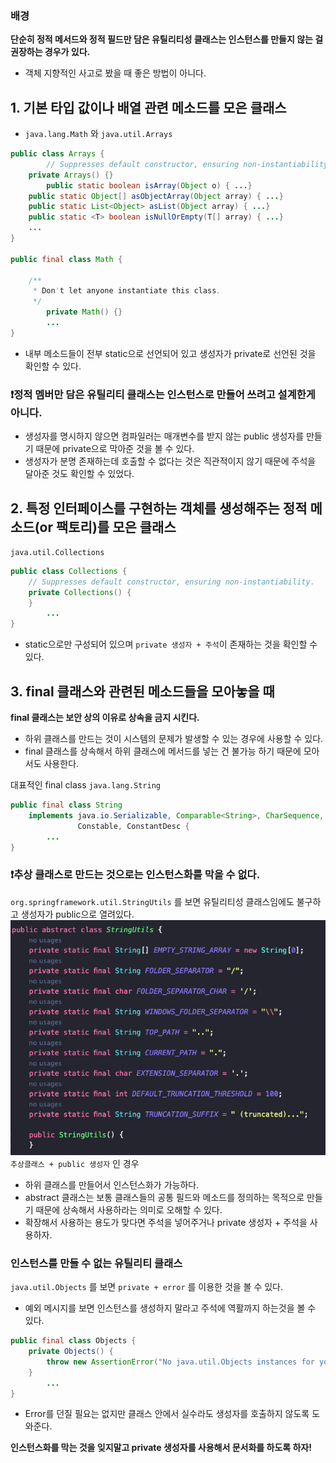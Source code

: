 ### 배경

**단순히 정적 메서드와 정적 필드만 담은 유틸리티성 클래스는 인스턴스를 만들지 않는 걸 권장하는 경우가 있다.**

- 객체 지향적인 사고로 봤을 때 좋은 방법이 아니다.

## **1. 기본 타입 값이나 배열 관련 메소드를 모은 클래스**

- `java.lang.Math` 와 `java.util.Arrays`

```java
public class Arrays {
		// Suppresses default constructor, ensuring non-instantiability.
    private Arrays() {}
		public static boolean isArray(Object o) { ...}
    public static Object[] asObjectArray(Object array) { ...}
    public static List<Object> asList(Object array) { ...}
    public static <T> boolean isNullOrEmpty(T[] array) { ...}
	...
}

public final class Math {

    /**
     * Don't let anyone instantiate this class.
     */
		private Math() {}
		...
}
```

- 내부 메소드들이 전부 static으로 선언되어 있고 생성자가 private로 선언된 것을 확인할 수 있다.

### ❗️정적 멤버만 담은 유틸리티 클래스는 인스턴스로 만들어 쓰려고 설계한게 아니다.

- 생성자를 명시하지 않으면 컴파일러는 매개변수를 받지 않는 public 생성자를 만들기 때문에 private으로 막아준 것을 볼 수 있다.
- 생성자가 분명 존재하는데 호출할 수 없다는 것은 직관적이지 않기 때문에 주석을 달아준 것도 확인할 수 있었다.

## 2. 특정 인터페이스를 구현하는 객체를 생성해주는 정적 메소드(or 팩토리)를 모은 클래스

`java.util.Collections`

```java
public class Collections {
    // Suppresses default constructor, ensuring non-instantiability.
    private Collections() {
    }
		...
}

```

- static으로만 구성되어 있으며 `private 생성자 + 주석`이 존재하는 것을 확인할 수 있다.

## 3. final 클래스와 관련된 메소드들을 모아놓을 때

**final 클래스는 보안 상의 이유로 상속을 금지 시킨다.**

- 하위 클래스를 만드는 것이 시스템의 문제가 발생할 수 있는 경우에 사용할 수 있다.
- final 클래스를 상속해서 하위 클래스에 메서드를 넣는 건 불가능 하기 때문에 모아서도 사용한다.

대표적인 final class `java.lang.String`

```java
public final class String
    implements java.io.Serializable, Comparable<String>, CharSequence,
               Constable, ConstantDesc {
		...
}
```

### ❗️추상 클래스로 만드는 것으로는 인스턴스화를 막을 수 없다.

`org.springframework.util.StringUtils` 를 보면 유틸리티성 클래스임에도 불구하고 생성자가 public으로 열려있다.
![alt text](image.png)
`추상클래스 + public 생성자` 인 경우

- 하위 클래스를 만들어서 인스턴스화가 가능하다.
- abstract 클래스는 보통 클래스들의 공통 필드와 메소드를 정의하는 목적으로 만들기 때문에 상속해서 사용하라는 의미로 오해할 수 있다.
- 확장해서 사용하는 용도가 맞다면 주석을 넣어주거나 private 생성자 + 주석을 사용하자.

### 인스턴스를 만들 수 없는 유틸리티 클래스

`java.util.Objects` 를 보면 `private + error` 를 이용한 것을 볼 수 있다.

- 예외 메시지를 보면 인스턴스를 생성하지 말라고 주석에 역활까지 하는것을 볼 수 있다.

```java
public final class Objects {
    private Objects() {
        throw new AssertionError("No java.util.Objects instances for you!");
    }
		...
}
```

- Error를 던질 필요는 없지만 클래스 안에서 실수라도 생성자를 호출하지 않도록 도와준다.

**인스턴스화를 막는 것을 잊지말고 private 생성자를 사용해서 문서화를 하도록 하자!**
